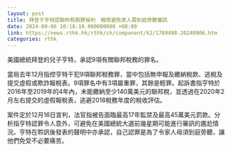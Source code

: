 ```yaml
---
layout: post
title: 拜登子亨特認聯邦稅務罪候判　稱想避免家人需到庭旁聽審訊
date: 2024-09-06 10:18:10.000000000 +08:00
link: https://news.rthk.hk/rthk/ch/component/k2/1769498-20240906.htm
categories: rthk
---
```


美國總統拜登的兒子亨特，承認9項有關聯邦稅務的罪名。

當局去年12月指控亨特干犯9項聯邦稅務罪，當中包括無申報及繳納稅款、逃稅及提交虛假或欺詐報稅表。9項罪名中有3項屬重罪，其餘是輕罪。起訴書指亨特於2016年至2019年的4年內，未能繳納至少140萬美元的聯邦稅，並透過在2020年2月左右提交的虛假報稅表，逃避2018稅務年度的稅收評估。

案件定於12月16日宣判，法官指被告面臨最高17年監禁及最高45萬美元罰款。分析指亨特認罪令人意外，可避免在美國總統大選前幾星期可能進行審訊的尷尬情況。亨特在聆訊後發表的聲明中亦承認，自己認罪是為了令家人毋須到庭旁聽，讓他們免受不必要痛苦。
